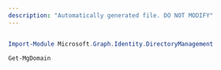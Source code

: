 ```yaml
---
description: "Automatically generated file. DO NOT MODIFY"
---
```


```powershell

Import-Module Microsoft.Graph.Identity.DirectoryManagement

Get-MgDomain

```